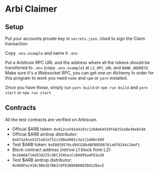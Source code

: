 # Arbi Claimer

## Setup

Put your accounts private key in `secrets.json`. Used to sign the Claim transaction

Copy `.env.example` and name it `.env`

Put a Arbitrum RPC URL and the address where all the tokens should be transferred to `.env` (copy `.env.example`) at `L2_RPC_URL` and `BANK_ADDRESS`
Make sure it's a Websocket RPC, you can get one on Alchemy
In order for this program to work you need `node` and `npm` or `yarn` installed.

Once you have those, simply run `yarn build` or `npm run build` and `yarn start` or `npm run start`


## Contracts

All the test contracts are verified on Arbiscan.

- Official $ARB token: `0x912ce59144191c1204e64559fe8253a0e49e6548`
- Official $ARB airdrop distributor: `0x67a24ce4321ab3af51c2d0a4801c3e111d88c9d9`
- Test $ARB token: `0xE8029576cd99328b4BFB85D6761a0f8244c2AeF1`
- Block contract address (retrive L1 block from L2): `0x16A6A71Ad53d225c96C3345ecCcB4895a4FD1e38`
- Test $ARB airdrop distributor: `0x088Fac410c98b1b7B62C8F62B89AD083Dd120acE`
